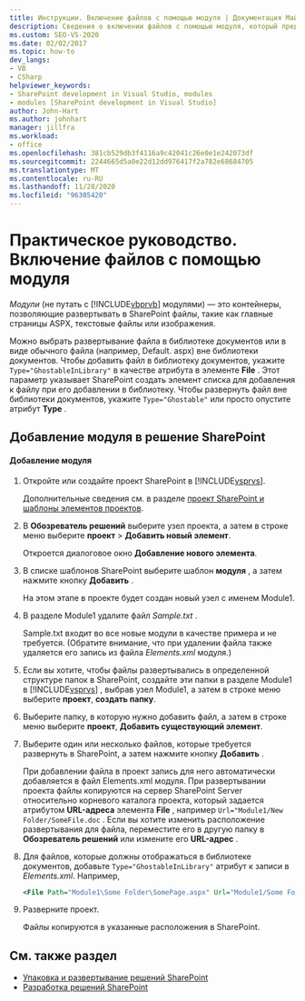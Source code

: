 ```yaml
---
title: Инструкции. Включение файлов с помощью модуля | Документация Майкрософт
description: Сведения о включении файлов с помощью модуля, который представляет собой контейнер, позволяющий развертывать такие файлы, как главные страницы ASPX, текстовые файлы или изображения, в SharePoint.
ms.custom: SEO-VS-2020
ms.date: 02/02/2017
ms.topic: how-to
dev_langs:
- VB
- CSharp
helpviewer_keywords:
- SharePoint development in Visual Studio, modules
- modules [SharePoint development in Visual Studio]
author: John-Hart
ms.author: johnhart
manager: jillfra
ms.workload:
- office
ms.openlocfilehash: 381cb529db3f4116a9c42041c26e0e1e242073df
ms.sourcegitcommit: 2244665d5a0e22d12dd976417f2a782e68684705
ms.translationtype: MT
ms.contentlocale: ru-RU
ms.lasthandoff: 11/28/2020
ms.locfileid: "96305420"
---
```

# <a name="how-to-include-files-by-using-a-module"></a>Практическое руководство. Включение файлов с помощью модуля
  *Модули* (не путать с [!INCLUDE[vbprvb](../sharepoint/includes/vbprvb-md.md)] модулями) — это контейнеры, позволяющие развертывать в SharePoint файлы, такие как главные страницы ASPX, текстовые файлы или изображения.

 Можно выбрать развертывание файла в библиотеке документов или в виде обычного файла (например, Default. aspx) вне библиотеки документов. Чтобы добавить файл в библиотеку документов, укажите `Type="GhostableInLibrary"` в качестве атрибута в элементе **File** . Этот параметр указывает SharePoint создать элемент списка для добавления к файлу при его добавлении в библиотеку. Чтобы развернуть файл вне библиотеки документов, укажите `Type="Ghostable"` или просто опустите атрибут **Type** .

## <a name="add-a-module-to-a-sharepoint-solution"></a>Добавление модуля в решение SharePoint

#### <a name="to-add-a-module"></a>Добавление модуля

1. Откройте или создайте проект SharePoint в [!INCLUDE[vsprvs](../sharepoint/includes/vsprvs-md.md)].

     Дополнительные сведения см. в разделе [проект SharePoint и шаблоны элементов проектов](../sharepoint/sharepoint-project-and-project-item-templates.md).

2. В **Обозреватель решений** выберите узел проекта, а затем в строке меню выберите **проект**  >  **Добавить новый элемент**.

     Откроется диалоговое окно **Добавление нового элемента**.

3. В списке шаблонов SharePoint выберите шаблон **модуля** , а затем нажмите кнопку **Добавить** .

     На этом этапе в проекте будет создан новый узел с именем Module1.

4. В разделе Module1 удалите файл *Sample.txt* .

     Sample.txt входит во все новые модули в качестве примера и не требуется. (Обратите внимание, что при удалении файла также удаляется его запись из файла *Elements.xml* модуля.)

5. Если вы хотите, чтобы файлы развертывались в определенной структуре папок в SharePoint, создайте эти папки в разделе Module1 в [!INCLUDE[vsprvs](../sharepoint/includes/vsprvs-md.md)] , выбрав узел Module1, а затем в строке меню выберите **проект**, **создать папку**.

6. Выберите папку, в которую нужно добавить файл, а затем в строке меню выберите **проект**, **Добавить существующий элемент**.

7. Выберите один или несколько файлов, которые требуется развернуть в SharePoint, а затем нажмите кнопку **Добавить** .

     При добавлении файла в проект запись для него автоматически добавляется в файл Elements.xml модуля. При развертывании проекта файлы копируются на сервер SharePoint Server относительно корневого каталога проекта, который задается атрибутом **URL-адреса** элемента **File** , например `Url="Module1/New Folder/SomeFile.doc` . Если вы хотите изменить расположение развертывания для файла, переместите его в другую папку в **Обозреватель решений** или измените его **URL-адрес** .

8. Для файлов, которые должны отображаться в библиотеке документов, добавьте `Type="GhostableInLibrary"` атрибут к записи в *Elements.xml*. Например,

    ```xml
    <File Path="Module1\Some Folder\SomePage.aspx" Url="Module1/Some Folder/SomePage.aspx" Type="GhostableInLibrary" />
    ```

9. Разверните проект.

     Файлы копируются в указанные расположения в SharePoint.

## <a name="see-also"></a>См. также раздел
- [Упаковка и развертывание решений SharePoint](../sharepoint/packaging-and-deploying-sharepoint-solutions.md)
- [Разработка решений SharePoint](../sharepoint/developing-sharepoint-solutions.md)
